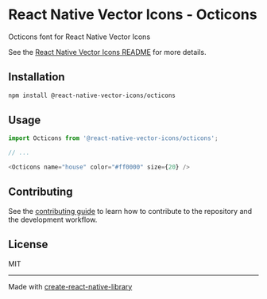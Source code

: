 # React Native Vector Icons - Octicons

Octicons font for React Native Vector Icons

See the [React Native Vector Icons README](../../README.md) for more details.

## Installation

```sh
npm install @react-native-vector-icons/octicons
```

## Usage

```js
import Octicons from '@react-native-vector-icons/octicons';

// ...

<Octicons name="house" color="#ff0000" size={20} />
```

## Contributing

See the [contributing guide](../../CONTRIBUTING.md) to learn how to contribute to the repository and the development workflow.

## License

MIT

---

Made with [create-react-native-library](https://github.com/callstack/react-native-builder-bob)
